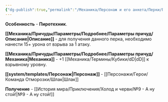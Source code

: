 ```yaml
---
{"dg-publish":true,"permalink":"/Механика/Персонаж и его анкета/Перки/Пиротехник/","noteIcon":"","created":"2025-09-07T13:19:29.396+03:00","updated":"2025-09-03T23:57:43.316+03:00"}
---
```


**Особенность** - **Пиротехник**.

**[[Механика/Причуды/Параметры/Подробнее/Параметры причуд/Описание\|Описание]]** - для получения данного перка, необходимо нанести 15+ урона от взрыва за 1 атаку.

**[[Механика/Причуды/Параметры/Подробнее/Параметры причуд/Механика\|Механика]]** - +1 [[Механика/Термины/Кубики/dD\|dD]] к взрывному уровну.

**[[system/templates/Персонаж\|Персонаж]]** - [[Персонажи/Герои/Команда Отморозки/Шлак\|Шлак]]

**Получение** - [[История мира/Приключения/Холод и черви/№9 - А ну стой!\|№9 - А ну стой!]]